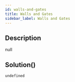 ```yaml
---
id: walls-and-gates
title: Walls and Gates
sidebar_label: Walls and Gates
---
```

## Description
<div class="description">
null
</div>

## Solution()
```
undefined
```